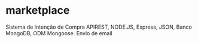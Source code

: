 # marketplace
Sistema de Intenção de Compra
APIREST, NODE.JS, Express, JSON, Banco MongoDB, ODM Mongoose.
Envio de email
